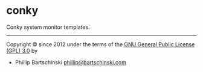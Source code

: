 conky
=====

Conky system monitor templates.

---------------

Copyright &copy; since 2012 under the terms of the [GNU General Public License (GPL) 3.0](http://www.gnu.org/licenses/gpl.html) by 
- Phillip Bartschinski <phillip@bartschinski.com>
